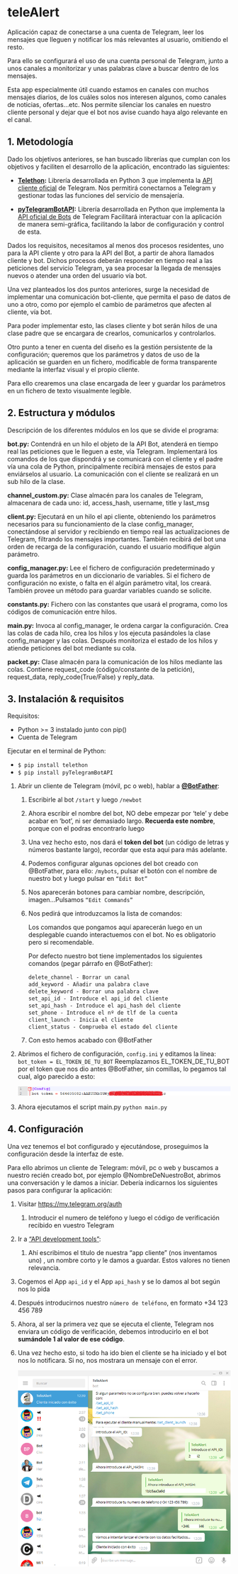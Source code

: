 # teleAlert
Aplicación capaz de conectarse a una cuenta de Telegram, leer los mensajes que lleguen y notificar los más relevantes al usuario, omitiendo el resto.

Para ello se configurará el uso de una cuenta personal de Telegram, junto a unos canales a monitorizar y unas palabras clave a buscar dentro de los mensajes.

Esta app especialmente útil cuando estamos en canales con muchos mensajes diarios, de los cuáles solos nos interesen algunos, como canales de noticias, ofertas…etc. Nos permite silenciar los canales en nuestro cliente personal y dejar que el bot nos avise cuando haya algo relevante en el canal.


## 1. Metodología
Dado los objetivos anteriores, se han buscado librerías que cumplan con los objetivos y faciliten el desarrollo de la aplicación, encontrado las siguientes:
* **[Telethon](https://github.com/LonamiWebs/Telethon):** 
Librería desarrollada en Python 3 que implementa la [API cliente oficial](https://core.telegram.org/api#telegram-api) de Telegram.
Nos permitirá conectarnos a Telegram y gestionar todas las funciones del servicio de mensajería.

* **[pyTelegramBotAPI](https://github.com/eternnoir/pyTelegramBotAPI):**
Librería desarrollada en Python que implementa la [API oficial de Bots](https://core.telegram.org/bots/api) de Telegram 
Facilitará interactuar con la aplicación de manera semi-gráfica, facilitando la labor de configuración y control de esta. 

Dados los requisitos, necesitamos al menos dos procesos residentes, uno para la API cliente y otro para la API del Bot, a partir de ahora llamados cliente y bot.
Dichos procesos deberán responder en tiempo real a las peticiones del servicio Telegram, ya sea procesar la llegada de mensajes nuevos o atender una orden del usuario vía bot.

Una vez planteados los dos puntos anteriores, surge la necesidad de implementar una comunicación bot-cliente, que permita el paso de datos de uno a otro, como por ejemplo el cambio de parámetros que afecten al cliente, vía bot.

Para poder implementar esto, las clases cliente y bot serán hilos de una clase padre que se encargara de crearlos, comunicarlos y controlarlos.

Otro punto a tener en cuenta del diseño es la gestión persistente de la configuración; queremos que los parámetros y datos de uso de la aplicación se guarden en un fichero, modificable de forma transparente mediante la interfaz visual y el propio cliente.

Para ello crearemos una clase encargada de leer y guardar los parámetros en un fichero de texto visualmente legible.

## 2. Estructura y módulos
Descripción de los diferentes módulos en los que se divide el programa: 

**bot.py:**
Contendrá en un hilo el objeto de la API Bot, atenderá en tiempo real las peticiones que le lleguen a este, vía Telegram. Implementará los comandos de los que dispondrá y se comunicará con el cliente y el padre vía una cola de Python, principalmente recibirá mensajes de estos para enviárselos al usuario. La comunicación con el cliente se realizará en un sub hilo de la clase.

**channel_custom.py:**
Clase almacén para los canales de Telegram, almacenara de cada uno: id, access_hash, username, title y last_msg

**client.py:**
Ejecutará en un hilo el api cliente, obteniendo los parámetros necesarios para su funcionamiento de la clase config_manager, conectándose al servidor y recibiendo en tiempo real las actualizaciones de Telegram, filtrando los mensajes importantes.
También recibirá del bot una orden de recarga de la configuración, cuando el usuario modifique algún parámetro.

**config_manager.py:**
Lee el fichero de configuración predeterminado y guarda los parámetros en un diccionario de variables. Si el fichero de configuración no existe, o falta en él algún parámetro vital, los creará.
También provee un método para guardar variables cuando se solicite.

**constants.py:**
Fichero con las constantes que usará el programa, como los códigos de comunicación entre hilos.

**main.py:**
Invoca al config_manager, le ordena cargar la configuración. Crea las colas de cada hilo, crea los hilos y los ejecuta pasándoles la clase config_manager y las colas.
Después monitoriza el estado de los hilos y atiende peticiones del bot mediante su cola.

**packet.py:**
Clase almacén para la comunicación de los hilos mediante las colas. Contiene request_code (código/constante de la petición), request_data, reply_code(True/False) y reply_data.

## 3. Instalación & requisitos
Requisitos: 
* Python >= 3 instalado junto con pip()
* Cuenta de Telegram

Ejecutar en el terminal de Python:
* `$ pip install telethon`
* `$ pip install pyTelegramBotAPI`



1. Abrir un cliente de Telegram (móvil, pc o web), hablar a **[@BotFather](https://telegram.me/BotFather)**:

   1. Escribirle al bot `/start` y luego `/newbot`

   2. Ahora escribir el nombre del bot, NO debe empezar por ‘tele’ y debe acabar en ‘bot’, ni ser demasiado largo. **Recuerda este nombre**, porque con el podras encontrarlo luego

   3. Una vez hecho esto, nos dará el **token del bot** (un código de letras y números bastante largo), recordar que esta aquí para más adelante.

   4. Podemos configurar algunas opciones del bot creado con @BotFather, para ello: `/mybots`, pulsar el botón con el nombre de nuestro bot y luego pulsar en `“Edit Bot”`

   5. Nos aparecerán botones para cambiar nombre, descripción, imagen…Pulsamos `“Edit Commands”`

   6. Nos pedirá que introduzcamos la lista de comandos: 

      Los comandos que pongamos aquí aparecerán luego en un desplegable cuando interactuemos con el bot. No es obligatorio pero si recomendable.

      Por defecto nuestro bot tiene implementados los siguientes comandos (pegar párrafo en @BotFather):

      ````add_channel - Añadir un canal
      delete_channel - Borrar un canal
      add_keyword - Añadir una palabra clave
      delete_keyword - Borrar una palabra clave
      set_api_id - Introduce el api_id del cliente
      set_api_hash - Introduce el api_hash del cliente
      set_phone - Introduce el nº de tlf de la cuenta
      client_launch - Inicia el cliente
      client_status - Comprueba el estado del cliente

   7. Con esto hemos acabado con @BotFather

2. Abrimos el fichero de configuración, `config.ini` y editamos la línea:
   `bot_token = EL_TOKEN_DE_TU_BOT`
   Reemplazamos EL_TOKEN_DE_TU_BOT por el token que nos dio antes @BotFather, sin comillas, lo pegamos tal cual, algo parecido a esto:

   ![IMAGEN](https://github.com/darkvier/teleAlert/raw/master/imgs/Conf_mini.png)

3. Ahora ejecutamos el script main.py
   `python main.py`

## 4. Configuración

Una vez tenemos el bot configurado y ejecutándose, proseguimos la configuración desde la interfaz de este. 

Para ello abrimos un cliente de Telegram: móvil, pc o web y buscamos a nuestro recién creado bot, por ejemplo @NombreDeNuestroBot, abrimos una conversación y le damos a iniciar.
Debería indicarnos los siguientes pasos para configurar la aplicación:


1. Visitar https://my.telegram.org/auth
   1. Introducir el numero de teléfono y luego el código de verificación recibido en vuestro Telegram

2. Ir a [“API development tools”](https://my.telegram.org/apps):
   1. Ahí escribimos el titulo de nuestra “app cliente” (nos inventamos uno) , un nombre corto y le damos a guardar. Estos valores no tienen relevancia.

3. Cogemos el App `api_id` y el App `api_hash` y se lo damos al bot según nos lo pida

4. Después introducirnos nuestro `número de teléfono`, en formato +34 123 456 789

5. Ahora, al ser la primera vez que se ejecuta el cliente, Telegram nos enviara un código de verificación, debemos introducirlo en el bot **sumándole 1 al valor de ese código**.

6. Una vez hecho esto, si todo ha ido bien el cliente se ha iniciado y el bot nos lo notificara. Si no, nos mostrara un mensaje con el error.

   ![](https://raw.githubusercontent.com/darkvier/teleAlert/master/imgs/3.png)